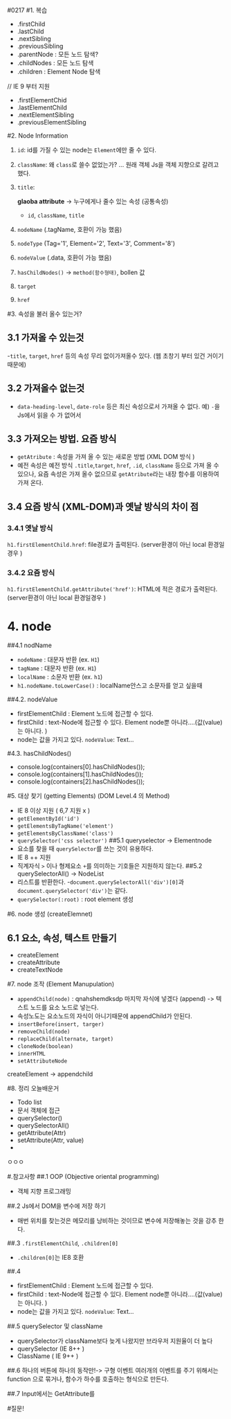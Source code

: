 #0217
#1. 복습
- .firstChild
- .lastChild
- .nextSibling
- .previousSibling
- .parentNode : 모든 노드 탐색?
- .childNodes : 모든 노드 탐색
- .children : Element Node 탐색


// IE 9 부터 지원
- .firstElementChid
- .lastElementChild
- .nextElementSibling
- .previousElementSibling

#2. Node Information
1.  `id`:  id를 가질 수 있는 node는 `Element`에만 줄 수 있다.
2.  `className`: 왜 `class`로 쓸수 없었는가? ... 원래 객체 Js을 객체 지향으로 갈려고 했다.
3.  `title`:

    **glaoba attribute** -> 누구에게나 줄수 있는 속성 (공통속성)
    - `id`, `className`, `title`

4. `nodeName` (.tagName, 호환이 가능 했음)
5. `nodeType` (Tag='1', Element='2', Text='3', Comment='8')
6. `nodeValue` (.data, 호환이 가능 했음)
7. `hasChildNodes()` -> `method(함수형태)`, bollen 값  
8. `target`
9. `href`

#3. 속성을 불러 올수 있는거?
## 3.1 가져올 수 있는것
-`title`, `target`, `href` 등의 속성 무리 없이가져올수 있다. (웹 초창기 부터 있건 거이기 때문에)
## 3.2 가져올수 없는것
- `data-heading-level`, `date-role` 등은 최신 속성으로서 가져올 수 없다.  예) `-`을 Js에서 읽을 수 가 없어서
## 3.3 가져오는 방법. 요즘 방식
- `getAtribute` : 속성을 가져 올 수 있는 새로운 방법 (XML DOM 방식 )
- 예전 속성은 예전 방식 `.title`,`target`, `href`, `.id`, `className` 등으로 가져 올 수 있으나, 요즘 속성은 가져 올수 없으므로 `getAtribute`라는 내장 함수를 이용하여 가져 온다.
## 3.4 요즘 방식 (XML-DOM)과 옛날 방식의 차이 점

### 3.4.1 옛날 방식  
`h1.firstElementChild.href`: file경로가 출력된다. (server환경이 아닌 local 환경일경우 )
### 3.4.2 요즘 방식
`h1.firstElementChild.getAttribute('href')`: HTML에 적은 경로가 출력된다. (server환경이 아닌 local 환경일경우 )

# 4. node
##4.1 nodName
- `nodeName` :  대문자 반환 (ex. `H1`)
- `tagName` : 대문자 반환 (ex. `H1`)
- `localName` : 소문자 반환 (ex. `h1`)
- `h1.nodeName.toLowerCase()` : localName안스고 소문자를 얻고 싶을때


##4.2. nodeValue
- firstElementChild : Element 노드에 접근할 수 있다.
- firstChild : text-Node에 접근할 수 있다. Element node뿐 아니라....(값(value)는 아니다. )
- node는 값을 가지고 있다. `nodeValue`: Text...

#4.3. hasChildNodes()
- console.log(containers[0].hasChildNodes());
- console.log(containers[1].hasChildNodes());
- console.log(containers[2].hasChildNodes());

#5. 대상 찾기 (getting Elements) (DOM Level.4 의 Method)
- IE 8 이상 지원 ( 6,7 지원 x )
- `getElementById('id')`
- `getElementsByTagName('element')`
- `getElementsByClassName('class')`
- `querySelector('css selector')`
##5.1 queryselector -> Elementnode
- 요소를 찾을 때 `querySelector`를 쓰는 것이 유용하다.
- IE 8 ++ 지원
- 직계자식 `>` 이나 형제요소 `+`를 의미하는 기호들은 지원하지 않는다.
##5.2 querySelectorAll() -> NodeList
- 리스트를 반환한다.
-`document.querySelectorAll('div')[0]`과`document.querySelector('div')`는 같다.
- `querySelector(:root)` : root element 생성

#6. node 생성 (createElemnet)
## 6.1 요소, 속성, 텍스트 만들기
- createElement
- createAttribute
- createTextNode

#7. node 조작 (Element Manupulation)
- `appendChild(node)` : qnahshemdksdp 마지막 자식에 넣겠다 (append) -> 텍스트 노드를 요소 노드로 넣는다.
- 속성노도는 요소노드의 자식이 아니기때문에 appendChild가 안된다.
- `insertBefore(insert, targer)`
- `removeChild(node)`
- `replaceChild(alternate, target)`
- `cloneNode(boolean)`
- `innerHTML`
- `setAttributeNode`

createElement -> appendchild



#8. 정리 오늘배운거
- Todo list
- 문서 객체에 접근
- querySelector()
- querySelectorAll()
- getAttribute(Attr)
- setAttribute(Attr, value)
-






ㅇㅇㅇ


#.참고사항
##.1 OOP (Objective oriental programming)
- 객체 지향 프로그래밍

##.2 Js에서 DOM을 변수에 저장 하기
- 매번 위치를 찾는것은 메모리를 낭비하는 것이므로 변수에 저장해놓는 것을 강추 한다.

##.3 `.firstElementChild`, `.children[0]`
- `.children[0]`는 IE8 호환

##.4
- firstElementChild : Element 노드에 접근할 수 있다.
- firstChild : text-Node에 접근할 수 있다. Element node뿐 아니라....(값(value)는 아니다. )
- node는 값을 가지고 있다. `nodeValue`: Text...


##.5 querySelector 및  className
- querySelector가 className보다 늦게 나왔지만 브라우저 지원율이 더 높다
- querySelector (IE 8++ )
- ClassName ( IE 9++ )

##.6 하나의 버튼에 하나의 동작만!-> 구형 이벤트
여러개의 이벤트를 주기 위해서는 function 으로 묶거나, 함수가 하수를 호출하는 형식으로 만든다.

##.7 Input에서는  GetAttribute를


#질문!
